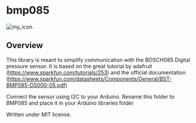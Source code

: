 # bmp085

![my_icon](https://dl.dropboxusercontent.com/u/2224573/bmp085.png)

## Overview

This library is meant to simplify communication with the BOSCH085 Digital pressure sensor.
It is based on the great tutorial by adafruit (https://www.sparkfun.com/tutorials/253) and
the official documentation  (https://www.sparkfun.com/datasheets/Components/General/BST-BMP085-DS000-05.pdf)

Connect the sensor using I2C to your Arduino. Rename this folder to BMP085 and place it in your Arduino libraries folder


Written under MIT license.



